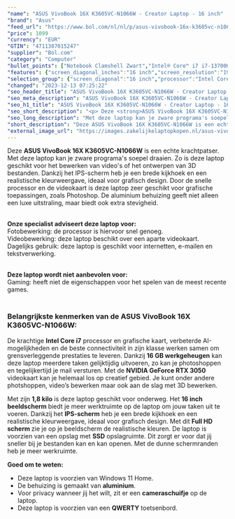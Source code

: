 ```yaml
---
"name": "ASUS VivoBook 16X K3605VC-N1066W - Creator Laptop - 16 inch"
"brand": "Asus"
"feed_url": "https://www.bol.com/nl/nl/p/asus-vivobook-16x-k3605vc-n1066w-creator-laptop-16-inch/9300000149691410"
"price": 1099
"currency": "EUR"
"GTIN": "4711387015247"
"supplier": "Bol.com"
"category": "Computer"
"bullet_points": ["Notebook Clamshell Zwart","Intel® Core™ i7 i7-13700H 2,4 GHz","40,6 cm (16\") WUXGA 1920 x 1200 Pixels IPS LED backlight 16:10","16 GB DDR4-SDRAM 2 x 8 GB","1 TB SSD","NVIDIA GeForce RTX 3050 4 GB Intel Iris Xe Graphics","Wi-Fi 6E (802.11ax) Bluetooth 5.0","Lithium-Ion (Li-Ion) 50 Wh 120 W","Windows 11 Home 64-bit"]
"features": {"screen_diagonal_inches":"16 inch","screen_resolution":"1920 x 1200 Pixels","processor_family":"Intel® Core™ i7","memory_size":"16 GB","memory_type":"DDR4-SDRAM","total_storage_space":"1 TB","graphics_card":"NVIDIA GeForce RTX 3050","graphics_memory_size":"4 GB","operating_system":"Windows 11 Home","battery_capacity":"50 Wh","width":"358,6 mm","depth":"249,1 mm","height":"18,9 mm","weight":"1,8 kg","graphics":"WUXGA","purpose_laptop":"Creative"}
"selection_group": {"screen_diagonal":"16 inch","processor":"Intel Core i7","changed_price_past_3_days":false,"product_family":"VivoBook"}
"changed": "2023-12-13 07:25:22"
"seo_header_title": "ASUS VivoBook 16X K3605VC-N1066W - Creator Laptop - 16 inch"
"seo_meta_description": "ASUS VivoBook 16X K3605VC-N1066W - Creator Laptop - 16 inch"
"seo_h1_title": "ASUS VivoBook 16X K3605VC-N1066W - Creator Laptop - 16 inch"
"seo_short_description": "<p> Deze <strong>ASUS VivoBook 16X K3605VC-N1066W</strong> is een echte krachtpatser."
"seo_long_description": "Met deze laptop kan je zware programa's soepel draaien. Zo is deze laptop geschikt voor het bewerken van video's of het ontwerpen van 3D bestanden. Dankzij het IPS-scherm heb je een brede kijkhoek en een realistische kleurweergave, ideaal voor grafisch design. Door de snelle processor en de videokaart is deze laptop zeer geschikt voor grafische toepassingen, zoals Photoshop. De aluminium behuizing geeft niet alleen een luxe uitstraling, maar biedt ook extra stevigheid. </p> <p> <br /><strong>Onze specialist adviseert deze laptop voor:</strong><br /> Fotobewerking: de processor is hiervoor snel genoeg. <br /> Videobewerking: deze laptop beschikt over een aparte videokaart. <br /> Dagelijks gebruik: deze laptop is geschikt voor internetten, e-mailen en tekstverwerking.  </p> <p> <br /><strong>Deze laptop wordt niet aanbevolen voor:</strong><br /> Gaming: heeft niet de eigenschappen voor het spelen van de meest recente games.  </p> <h3><br />Belangrijkste kenmerken van de ASUS VivoBook 16X K3605VC-N1066W:</h3> <p> De krachtige <strong>Intel Core i7</strong> processor en grafische kaart, verbeterde AI-mogelijkheden en de beste connectiviteit in zijn klasse werken samen om grensverleggende prestaties te leveren. Dankzij <strong>16 GB werkgeheugen</strong> kan deze laptop meerdere taken gelijktijdig uitvoeren, zo kan je photoshoppen en tegelijkertijd je mail versturen. Met de <strong>NVIDIA GeForce RTX 3050 </strong>videokaart kan je helemaal los op creatief gebied. Je kunt onder andere photshoppen, video’s bewerken maar ook aan de slag met 3D bewerken. </p> <p> Met zijn <strong>1,8 kilo</strong> is deze laptop geschikt voor onderweg. Het <strong>16 inch</strong> <strong>beeldscherm </strong>biedt je meer werktruimte op de laptop om jouw taken uit te voeren. Dankzij het <strong>IPS-scherm</strong> heb je een brede kijkhoek en een realistische kleurweergave, ideaal voor grafisch design. Met dit <strong>Full HD scherm </strong>zie je op je beeldscherm de realistische kleuren. De laptop is voorzien van een opslag met <strong>SSD</strong> opslagruimte. Dit zorgt er voor dat jij sneller bij je bestanden kan en kan openen. Met de dunne schermranden heb je meer werkruimte. </p> <p> <strong>Goed om te weten: </strong> </p> <ul> <li>Deze laptop is voorzien van Windows 11 Home. </li> <li>De behuizing is gemaakt van <strong>aluminium</strong>. </li> <li>Voor privacy wanneer jij het wilt, zit er een <strong>cameraschuifje</strong> op de laptop. </li> <li>Deze laptop is voorzien van een <strong>QWERTY</strong> toetsenbord. </li> </ul>"
"short_description": "Deze ASUS VivoBook 16X K3605VC-N1066W is een echte krachtpatser. Met deze laptop kan je zware programa's soepel draaien. Zo is deze laptop geschikt voor het bewerken van video's of het ontwerpen van 3D bestanden. Dankzij het IPS-scherm heb je een brede kijkhoek en een realistische kleurweergave, ideaal voor grafisch design. Door de snelle processor en de videokaart is deze laptop zeer geschikt voor grafische toepassingen, zoals Photoshop. De aluminium behuizing geeft niet alleen een luxe uitstraling, maar biedt ook extra stevigheid. Onze specialist adviseert deze laptop voor: Fotobewerking: de processor is hiervoor snel genoeg. Videobewerking: deze laptop beschikt over een aparte videokaart. Dagelijks gebruik: deze laptop is geschikt voor internetten, e-mailen en tekstverwerking. Deze laptop wordt niet aanbevolen voor: Gaming: heeft niet de eigenschappen voor het spelen van de meest recente games. Belangrijkste kenmerken van de ASUS VivoBook 16X K3605VC-N1066W: De krachtige Intel Core i7 processor en grafische kaart, verbeterde AI-mogelijkheden en de beste connectiviteit in zijn klasse werken samen om grensverleggende prestaties te leveren. Dankzij 16 GB werkgeheugen kan deze laptop meerdere taken gelijktijdig uitvoeren, zo kan je photoshoppen en tegelijkertijd je mail versturen. Met de NVIDIA GeForce RTX 3050 videokaart kan je helemaal los op creatief gebied. Je kunt onder andere photshoppen, video’s bewerken maar ook aan de slag met 3D bewerken. Met zijn 1,8 kilo is deze laptop geschikt voor onderweg. Het 16 inch beeldscherm biedt je meer werktruimte op de laptop om jouw taken uit te voeren. Dankzij het IPS-scherm heb je een brede kijkhoek en een realistische kleurweergave, ideaal voor grafisch design. Met dit Full HD scherm zie je op je beeldscherm de realistische kleuren. De laptop is voorzien van een opslag met SSD opslagruimte. Dit zorgt er voor dat jij sneller bij je bestanden kan en kan openen. Met de dunne schermranden heb je meer werkruimte. Goed om te weten: Deze laptop is voorzien van Windows 11 Home. De behuizing is gemaakt van aluminium. Voor privacy wanneer jij het wilt, zit er een cameraschuifje op de laptop. Deze laptop is voorzien van een QWERTY toetsenbord."
"external_image_url": "https://images.zakelijkelaptopkopen.nl/asus-vivobook-16x-k3605vc-n1066w-creator-laptop-16-inch.webp"
---
```


<p> Deze <strong>ASUS VivoBook 16X K3605VC-N1066W</strong> is een echte krachtpatser. Met deze laptop kan je zware programa's soepel draaien. Zo is deze laptop geschikt voor het bewerken van video's of het ontwerpen van 3D bestanden. Dankzij het IPS-scherm heb je een brede kijkhoek en een realistische kleurweergave, ideaal voor grafisch design. Door de snelle processor en de videokaart is deze laptop zeer geschikt voor grafische toepassingen, zoals Photoshop. De aluminium behuizing geeft niet alleen een luxe uitstraling, maar biedt ook extra stevigheid. </p> <p> <br /><strong>Onze specialist adviseert deze laptop voor:</strong><br /> Fotobewerking: de processor is hiervoor snel genoeg. <br /> Videobewerking: deze laptop beschikt over een aparte videokaart. <br /> Dagelijks gebruik: deze laptop is geschikt voor internetten, e-mailen en tekstverwerking.  </p> <p> <br /><strong>Deze laptop wordt niet aanbevolen voor:</strong><br /> Gaming: heeft niet de eigenschappen voor het spelen van de meest recente games.  </p> <h3><br />Belangrijkste kenmerken van de ASUS VivoBook 16X K3605VC-N1066W:</h3> <p> De krachtige <strong>Intel Core i7</strong> processor en grafische kaart, verbeterde AI-mogelijkheden en de beste connectiviteit in zijn klasse werken samen om grensverleggende prestaties te leveren. Dankzij <strong>16 GB werkgeheugen</strong> kan deze laptop meerdere taken gelijktijdig uitvoeren, zo kan je photoshoppen en tegelijkertijd je mail versturen. Met de <strong>NVIDIA GeForce RTX 3050 </strong>videokaart kan je helemaal los op creatief gebied. Je kunt onder andere photshoppen, video’s bewerken maar ook aan de slag met 3D bewerken. </p> <p> Met zijn <strong>1,8 kilo</strong> is deze laptop geschikt voor onderweg. Het <strong>16 inch</strong> <strong>beeldscherm </strong>biedt je meer werktruimte op de laptop om jouw taken uit te voeren. Dankzij het <strong>IPS-scherm</strong> heb je een brede kijkhoek en een realistische kleurweergave, ideaal voor grafisch design. Met dit <strong>Full HD scherm </strong>zie je op je beeldscherm de realistische kleuren. De laptop is voorzien van een opslag met <strong>SSD</strong> opslagruimte. Dit zorgt er voor dat jij sneller bij je bestanden kan en kan openen. Met de dunne schermranden heb je meer werkruimte. </p> <p> <strong>Goed om te weten: </strong> </p> <ul> <li>Deze laptop is voorzien van Windows 11 Home.</li> <li>De behuizing is gemaakt van <strong>aluminium</strong>.</li> <li>Voor privacy wanneer jij het wilt, zit er een <strong>cameraschuifje</strong> op de laptop.</li> <li>Deze laptop is voorzien van een <strong>QWERTY</strong> toetsenbord.</li> </ul>